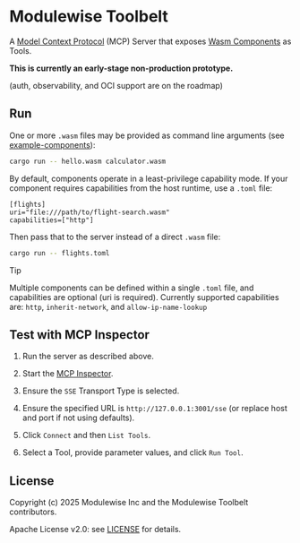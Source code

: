 # Modulewise Toolbelt

A [Model Context Protocol](https://modelcontextprotocol.io/) (MCP) Server that exposes [Wasm Components](https://component-model.bytecodealliance.org) as Tools.

**This is currently an early-stage non-production prototype.**

(auth, observability, and OCI support are on the roadmap)

## Run

One or more `.wasm` files may be provided as command line arguments (see [example-components](https://github.com/modulewise/example-components)):

```sh
cargo run -- hello.wasm calculator.wasm
```

By default, components operate in a least-privilege capability mode.
If your component requires capabilities from the host runtime, use a `.toml` file:

```
[flights]
uri="file:///path/to/flight-search.wasm"
capabilities=["http"]
```

Then pass that to the server instead of a direct `.wasm` file:

```sh
cargo run -- flights.toml
```

> [!TIP]
>
> Multiple components can be defined within a single `.toml` file, and capabilities are optional (uri is required).
> Currently supported capabilities are: `http`, `inherit-network`, and `allow-ip-name-lookup`

## Test with MCP Inspector

1. Run the server as described above.

2. Start the [MCP Inspector](https://github.com/modelcontextprotocol/inspector?tab=readme-ov-file#quick-start-ui-mode).

3. Ensure the `SSE` Transport Type is selected.

4. Ensure the specified URL is `http://127.0.0.1:3001/sse` (or replace host and port if not using defaults).

5. Click `Connect` and then `List Tools`.

6. Select a Tool, provide parameter values, and click `Run Tool`.

## License

Copyright (c) 2025 Modulewise Inc and the Modulewise Toolbelt contributors.

Apache License v2.0: see [LICENSE](./LICENSE) for details.
